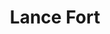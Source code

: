---
title: 'Lance Fort'
draft: false
image: 'lance.jpeg'
jobtitle: 'Senior Account Executive'
linkedinurl: "https://www.linkedin.com/in/lance-fort-3a601a15/"
promoted: false
weight: 114
---